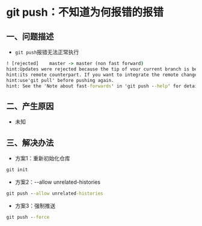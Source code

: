 # git push：不知道为何报错的报错

## 一、问题描述

- `git push`报错无法正常执行

```cmd
! [rejected]	master -> master (non fast forward)
hint:Updates were rejected because the tip of vour current branch is behino
hint:its remote counterpart. If you want to integrate the remote changes,
hint:use'git pull' before pushing again.
hint: See the 'Note about fast-forwards' in 'git push --help' for details.
```

 ## 二、产生原因

- 未知

## 三、解决办法

- 方案1：重新初始化仓库

```cmd
git init
```

- 方案2：--allow unrelated-histories

```cmd
git push --allow unrelated-histories
```

- 方案3：强制推送

```cmd
git push --force
```

